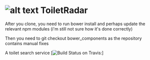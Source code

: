 ![alt text](https://github.com/okalinsk/ToiletRadar/raw/master/app/images/logo.png "Logo ToiletRadar")
ToiletRadar
==================
After you clone, you need to run bower install and perhaps update the relevant npm modules (i'm still not sure how it's done correctly)

Then you need to git checkout bower_components as the repository contains manual fixes

A toilet search service
[![Build Status on Travis:](https://travis-ci.org/okalinsk/ToiletRadar.svg?branch=master)]
